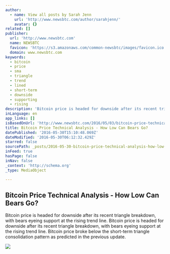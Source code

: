 ```yaml
---
author:
  - name: View all posts by Sarah Jenn
    url: 'http://www.newsbtc.com/author/sarahjenn/'
    avatar: {}
related: []
publisher:
  url: 'http://www.newsbtc.com'
  name: NEWSBTC
  favicon: 'https://s3.amazonaws.com/common-newsbtc/images/favicon.ico'
  domain: www.newsbtc.com
keywords:
  - bitcoin
  - price
  - sma
  - triangle
  - trend
  - lined
  - short-term
  - downside
  - supporting
  - rising
description: 'Bitcoin price is headed for downside after its recent triangle breakdown, with bears eyeing support at the rising trend line. Bitcoin price is headed for downside after its recent triangle breakdown, with bears eyeing support at the rising trend line. Bitcoin price broke below the short-term triangle consolidation pattern as predicted in the previous update.'
inLanguage: en
app_links: []
isBasedOnUrl: 'http://www.newsbtc.com/2016/05/03/bitcoin-price-technical-analysis-3/'
title: Bitcoin Price Technical Analysis - How Low Can Bears Go?
datePublished: '2016-05-30T15:10:48.069Z'
dateModified: '2016-05-30T06:12:32.429Z'
starred: false
sourcePath: _posts/2016-05-30-bitcoin-price-technical-analysis-how-low-can-bears-go.md
inFeed: true
hasPage: false
inNav: false
_context: 'http://schema.org'
_type: MediaObject

---
```

<article style=""><h1>Bitcoin Price Technical Analysis - How Low Can Bears Go?</h1><p>Bitcoin price is headed for downside after its recent triangle breakdown, with bears eyeing support at the rising trend line. Bitcoin price is headed for downside after its recent triangle breakdown, with bears eyeing support at the rising trend line. Bitcoin price broke below the short-term triangle consolidation pattern as predicted in the previous update.</p><img src="http://s3.amazonaws.com/main-newsbtc-images/2016/05/03035937/160503_bitcoin.png" /></article>